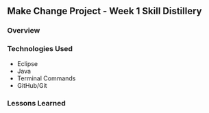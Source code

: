 ## Make Change Project - Week 1 Skill Distillery

### Overview

### Technologies Used
- Eclipse
- Java
- Terminal Commands
- GitHub/Git

### Lessons Learned